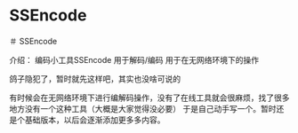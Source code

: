 # SSEncode
＃  SSEncode

介绍：
编码小工具SSEncode
用于解码/编码
用于在无网络环境下的操作



鸽子隐犯了，暂时就先这样吧，其实也没啥可说的



有时候会在无网络环境下进行编解码操作，没有了在线工具就会很麻烦，找了很多地方没有一个这种工具（大概是大家觉得没必要）
于是自己动手写一个。暂时还是个基础版本，以后会逐渐添加更多多内容。
